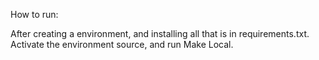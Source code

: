 How to run:

After creating a environment, and installing all that is in requirements.txt.
Activate the environment source, and run Make Local.
